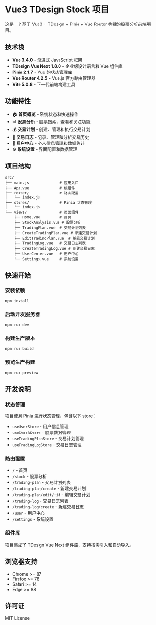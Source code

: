 # Vue3 TDesign Stock 项目

这是一个基于 Vue3 + TDesign + Pinia + Vue Router 构建的股票分析前端项目。

## 技术栈

- **Vue 3.4.0** - 渐进式 JavaScript 框架
- **TDesign Vue Next 1.8.0** - 企业级设计语言和 Vue 组件库
- **Pinia 2.1.7** - Vue 的状态管理库
- **Vue Router 4.2.5** - Vue.js 官方路由管理器
- **Vite 5.0.8** - 下一代前端构建工具

## 功能特性

- 🏠 **首页概览** - 系统状态和快速操作
- 📊 **股票分析** - 股票搜索、查看和关注功能
- 💰 **交易计划** - 创建、管理和执行交易计划
- 📝 **交易日志** - 记录、管理和分析交易历史
- 👤 **用户中心** - 个人信息管理和数据统计
- ⚙️ **系统设置** - 界面配置和数据管理

## 项目结构

```
src/
├── main.js              # 应用入口
├── App.vue              # 根组件
├── router/              # 路由配置
│   └── index.js
├── stores/              # Pinia 状态管理
│   └── index.js
└── views/               # 页面组件
    ├── Home.vue         # 首页
    ├── StockAnalysis.vue # 股票分析
    ├── TradingPlan.vue  # 交易计划列表
    ├── CreateTradingPlan.vue # 新建交易计划
    ├── EditTradingPlan.vue  # 编辑交易计划
    ├── TradingLog.vue   # 交易日志列表
    ├── CreateTradingLog.vue # 新建交易日志
    ├── UserCenter.vue   # 用户中心
    └── Settings.vue     # 系统设置
```

## 快速开始

### 安装依赖

```bash
npm install
```

### 启动开发服务器

```bash
npm run dev
```

### 构建生产版本

```bash
npm run build
```

### 预览生产构建

```bash
npm run preview
```

## 开发说明

### 状态管理

项目使用 Pinia 进行状态管理，包含以下 store：

- `useUserStore` - 用户信息管理
- `useStockStore` - 股票数据管理
- `useTradingPlanStore` - 交易计划管理
- `useTradingLogStore` - 交易日志管理

### 路由配置

- `/` - 首页
- `/stock` - 股票分析
- `/trading-plan` - 交易计划列表
- `/trading-plan/create` - 新建交易计划
- `/trading-plan/edit/:id` - 编辑交易计划
- `/trading-log` - 交易日志列表
- `/trading-log/create` - 新建交易日志
- `/user` - 用户中心
- `/settings` - 系统设置

### 组件库

项目集成了 TDesign Vue Next 组件库，支持按需引入和自动导入。

## 浏览器支持

- Chrome >= 87
- Firefox >= 78
- Safari >= 14
- Edge >= 88

## 许可证

MIT License
